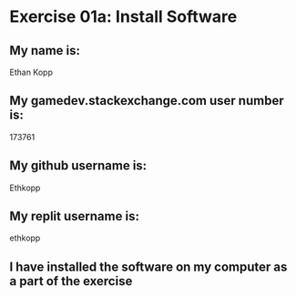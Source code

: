 # Exercise 01a: Install Software

## My name is:
Ethan Kopp

## My gamedev.stackexchange.com user number is:
173761

## My github username is:
Ethkopp

## My replit username is:
ethkopp

## I have installed the software on my computer as a part of the exercise

